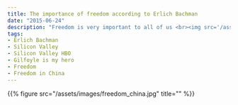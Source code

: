```yaml
---
title: The importance of freedom according to Erlich Bachman
date: "2015-06-24"
description: "Freedom is very important to all of us <br><img src='/assets/images/freedom_china.jpg' class='fill'>"
tags:
- Erlich Bachman
- Silicon Valley
- Silicon Valley HBO
- Gilfoyle is my hero
- Freedom
- Freedom in China
---
```


{{% figure src="/assets/images/freedom_china.jpg" title="" %}}
